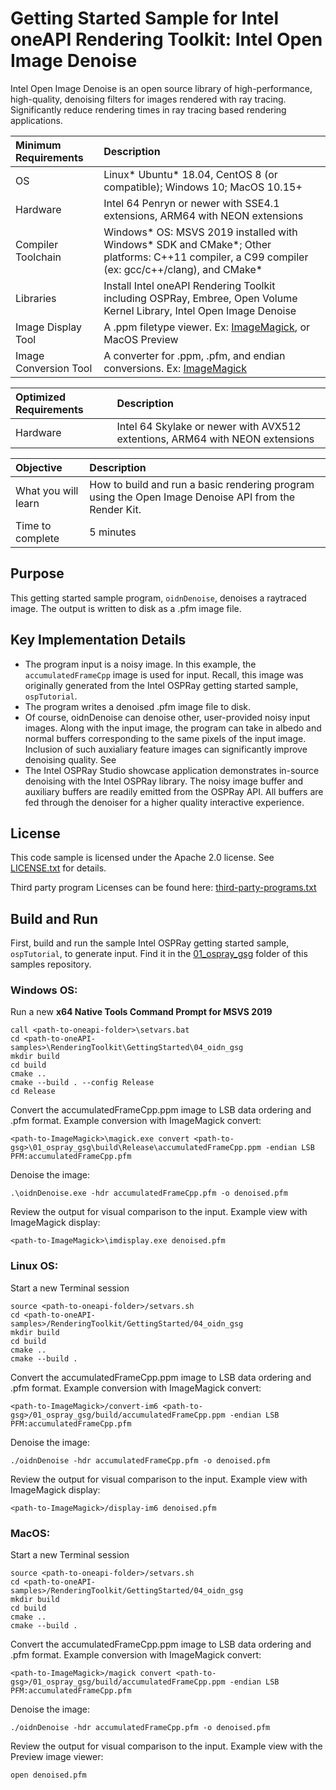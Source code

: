 # Getting Started Sample for Intel oneAPI Rendering Toolkit: Intel Open Image Denoise


Intel Open Image Denoise is an open source library of high-performance, high-quality, denoising filters for images rendered with ray tracing. Significantly reduce rendering times in ray tracing based rendering applications.

| Minimum Requirements              | Description
|:---                               |:---
| OS                                | Linux* Ubuntu* 18.04, CentOS 8 (or compatible); Windows 10; MacOS 10.15+
| Hardware                          | Intel 64 Penryn or newer with SSE4.1 extensions, ARM64 with NEON extensions
| Compiler Toolchain                | Windows* OS: MSVS 2019 installed with Windows* SDK and CMake*; Other platforms: C++11 compiler, a C99 compiler (ex: gcc/c++/clang), and CMake*
| Libraries                         | Install Intel oneAPI Rendering Toolkit including OSPRay, Embree, Open Volume Kernel Library, Intel Open Image Denoise
| Image Display Tool                | A .ppm filetype viewer. Ex: [ImageMagick](https://www.imagemagick.org), or MacOS Preview
| Image Conversion Tool             | A converter for .ppm, .pfm, and endian conversions. Ex: [ImageMagick](https://www.imagemagick.org)

| Optimized Requirements            | Description
| :---                              | :---
| Hardware                          | Intel 64 Skylake or newer with AVX512 extentions, ARM64 with NEON extensions

| Objective                         | Description
|:---                               |:---
| What you will learn               | How to build and run a basic rendering program using the Open Image Denoise API from the Render Kit.
| Time to complete                  | 5 minutes


## Purpose

This getting started sample program, `oidnDenoise`, denoises a raytraced image. The output is written to disk as a .pfm image file.


## Key Implementation Details

- The program input is a noisy image. In this example, the `accumulatedFrameCpp` image is used for input. Recall, this image was originally generated from the Intel OSPRay getting started sample, `ospTutorial`. 
- The program writes a denoised .pfm image file to disk.
- Of course, oidnDenoise can denoise other, user-provided noisy input images. Along with the input image, the program can take in albedo and normal buffers corresponding to the same pixels of the input image. Inclusion of such auxialiary feature images can significantly improve denoising quality. See 
- The Intel OSPRay Studio showcase application demonstrates in-source denoising with the Intel OSPRay library. The noisy image buffer and auxiliary buffers are readily emitted from the OSPRay API. All buffers are fed through the denoiser for a higher quality interactive experience.

## License

This code sample is licensed under the Apache 2.0 license. See
[LICENSE.txt](LICENSE.txt) for details.

Third party program Licenses can be found here: [third-party-programs.txt](https://github.com/oneapi-src/oneAPI-samples/blob/master/third-party-programs.txt)

## Build and Run

First, build and run the sample Intel OSPRay getting started sample, `ospTutorial`, to generate input. Find it in the [01_ospray_gsg](../01_ospray_gsg) folder of this samples repository.

### Windows OS:


Run a new **x64 Native Tools Command Prompt for MSVS 2019**

```
call <path-to-oneapi-folder>\setvars.bat
cd <path-to-oneAPI-samples>\RenderingToolkit\GettingStarted\04_oidn_gsg
mkdir build
cd build
cmake ..
cmake --build . --config Release
cd Release
```

Convert the accumulatedFrameCpp.ppm image to LSB data ordering and .pfm format. Example conversion with ImageMagick convert:

```
<path-to-ImageMagick>\magick.exe convert <path-to-gsg>\01_ospray_gsg\build\Release\accumulatedFrameCpp.ppm -endian LSB PFM:accumulatedFrameCpp.pfm
```

Denoise the image:

```
.\oidnDenoise.exe -hdr accumulatedFrameCpp.pfm -o denoised.pfm
```

Review the output for visual comparison to the input. Example view with ImageMagick display:

```
<path-to-ImageMagick>\imdisplay.exe denoised.pfm
```

### Linux OS:

Start a new Terminal session
```
source <path-to-oneapi-folder>/setvars.sh
cd <path-to-oneAPI-samples>/RenderingToolkit/GettingStarted/04_oidn_gsg
mkdir build
cd build
cmake ..
cmake --build .
```

Convert the accumulatedFrameCpp.ppm image to LSB data ordering and .pfm format. Example conversion with ImageMagick convert:
```
<path-to-ImageMagick>/convert-im6 <path-to-gsg>/01_ospray_gsg/build/accumulatedFrameCpp.ppm -endian LSB PFM:accumulatedFrameCpp.pfm
```

Denoise the image:

```
./oidnDenoise -hdr accumulatedFrameCpp.pfm -o denoised.pfm
```

Review the output for visual comparison to the input. Example view with ImageMagick display:

```
<path-to-ImageMagick>/display-im6 denoised.pfm
```



### MacOS:

Start a new Terminal session

```
source <path-to-oneapi-folder>/setvars.sh
cd <path-to-oneAPI-samples>/RenderingToolkit/GettingStarted/04_oidn_gsg
mkdir build
cd build
cmake ..
cmake --build .
```

Convert the accumulatedFrameCpp.ppm image to LSB data ordering and .pfm format. Example conversion with ImageMagick convert:
```
<path-to-ImageMagick>/magick convert <path-to-gsg>/01_ospray_gsg/build/accumulatedFrameCpp.ppm -endian LSB PFM:accumulatedFrameCpp.pfm
```

Denoise the image:

```
./oidnDenoise -hdr accumulatedFrameCpp.pfm -o denoised.pfm
```

Review the output for visual comparison to the input. Example view with the Preview image viewer:

```
open denoised.pfm
```
